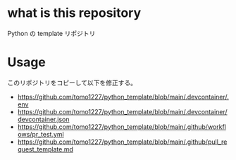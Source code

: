 # what is this repository

Python の template リポジトリ

# Usage

このリポジトリをコピーして以下を修正する。

- https://github.com/tomo1227/python_template/blob/main/.devcontainer/.env
- https://github.com/tomo1227/python_template/blob/main/.devcontainer/devcontainer.json
- https://github.com/tomo1227/python_template/blob/main/.github/workflows/pr_test.yml
- https://github.com/tomo1227/python_template/blob/main/.github/pull_request_template.md
